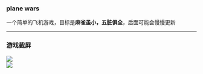 ### plane wars
一个简单的飞机游戏，目标是**麻雀虽小，五脏俱全**，后面可能会慢慢更新
***
### 游戏截屏
![](https://i.imgur.com/S4kZYyX.png)
<br>
![](https://i.imgur.com/3NcZJZf.png)
